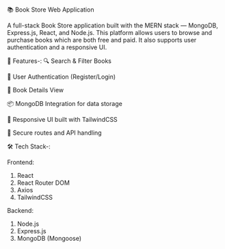📚 Book Store Web Application

A full-stack Book Store application built with the MERN stack — MongoDB, Express.js, React, and Node.js. This platform allows users to browse and purchase books which are both free and paid. It also supports user authentication and a responsive UI.

🚀 Features-:
🔍 Search & Filter Books

👤 User Authentication (Register/Login)

🧾 Book Details View

📦 MongoDB Integration for data storage

🎨 Responsive UI built with TailwindCSS 

🔐 Secure routes and API handling


🛠️ Tech Stack-:

Frontend:
1. React
2. React Router DOM
3. Axios
4. TailwindCSS

Backend:
1. Node.js
2. Express.js
3. MongoDB (Mongoose)
 
